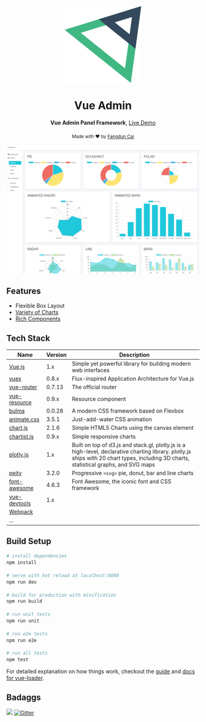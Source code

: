 <p align="center"><img width="200" src="src/assets/logo@2x.png"></p>

<h1 align="center">Vue Admin</h1>

<p align="center">
  <strong>Vue Admin Panel Framework</strong>,
  <a href="https://vue-admin.fundon.me">Live Demo</a>
</p>

<p align="center">
  <sub>Made with ❤︎ by <a href="https://twitter.com/_fundon">Fangdun Cai</a></sub>
</p>

![](screenshots/app.png)

## Features

* Flexible Box Layout
* [Variety of Charts](doc/charts.md)
* [Rich Components](doc/components.md)

## Tech Stack

| Name | Version | Description |  
| --- | --- | --- |  
| [Vue.js][] | 1.x | Simple yet powerful library for building modern web interfaces |  
| [vuex][] | 0.8.x | Flux-inspired Application Architecture for Vue.js |  
| [vue-router][] | 0.7.13 | The official router |  
| [vue-resource][] | 0.9.x | Resource component |  
| [bulma][] | 0.0.28 | A modern CSS framework based on Flexbox |  
| [animate.css][] | 3.5.1 | Just-add-water CSS animation |  
| [chart.js][] | 2.1.6 | Simple HTML5 Charts using the canvas element |  
| [chartist.js][] | 0.9.x | Simple responsive charts |  
| [plotly.js][] | 1.x | Built on top of d3.js and stack.gl, plotly.js is a high-level, declarative charting library. plotly.js ships with 20 chart types, including 3D charts, statistical graphs, and SVG maps |  
| [peity][] | 3.2.0 | Progressive `<svg>` pie, donut, bar and line charts |  
| [font-awesome][] | 4.6.3 | Font Awesome, the iconic font and CSS framework |  
| [vue-devtools][]| 1.x     |           |
| [Webpack][]   |          |           |
| ... |  |  |  

## Build Setup

``` bash
# install dependencies
npm install

# serve with hot reload at localhost:8080
npm run dev

# build for production with minification
npm run build

# run unit tests
npm run unit

# run e2e tests
npm run e2e

# run all tests
npm test
```

For detailed explanation on how things work, checkout the [guide](http://vuejs-templates.github.io/webpack/) and [docs for vue-loader](http://vuejs.github.io/vue-loader).

## Badaggs

![](https://img.shields.io/badge/license-MIT-blue.svg)
[![Gitter](https://badges.gitter.im/fundon/vue-admin.svg)](https://gitter.im/fundon/vue-admin?utm_source=badge&utm_medium=badge&utm_campaign=pr-badge)


[Live Demo]: https://vue-admin.fundon.me/
[Fangdun Cai]: https://twitter.com/_fundon
[Vue.js]: http://vuejs.org
[vuex]: https://github.com/vuejs/vuex
[vue-router]: https://github.com/vuejs/vue-router
[vue-resource]: https://github.com/vuejs/vue-resource
[vue-devtools]: https://github.com/vuejs/vue-devtools
[Bulma]: http://bulma.io
[animate.css]: http://daneden.github.io/animate.css/
[chart.js]: http://www.chartjs.org
[chartist.js]: https://gionkunz.github.io/chartist-js/index.html
[plotly.js]: https://github.com/plotly/plotly.js
[peity]: https://github.com/benpickles/peity
[font-awesome]: http://fontawesome.io
[Webpack]: https://webpack.github.io
